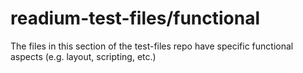 readium-test-files/functional
=============================

The files in this section of the test-files repo have specific functional aspects (e.g. layout, scripting, etc.) 